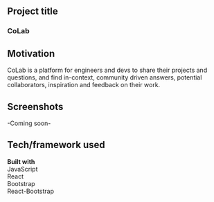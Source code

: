 ## Project title
### CoLab

## Motivation
CoLab is a platform for engineers and devs to share their projects and questions, and find in-context, community driven answers, potential collaborators, inspiration and feedback on their work.
 
## Screenshots
-Coming soon-
<!-- ![alt text](https://github.com/[username]/[reponame]/blob/[branch]/image.jpg?raw=true) -->

## Tech/framework used
<b>Built with</b>  
JavaScript  
React  
Bootstrap  
React-Bootstrap  

<!-- - [Electron](https://electron.atom.io) -->

<!-- ## Features
What makes your project stand out? -->

<!-- ## Code Example
Show what the library does as concisely as possible, developers should be able to figure out **how** your project solves their problem by looking at the code example. Make sure the API you are showing off is obvious, and that your code is short and concise.

## Installation
Provide step by step series of examples and explanations about how to get a development env running. -->



<!-- ## Tests
Describe and show how to run the tests with code examples. -->

<!-- ## How to use?
If people like your project they’ll want to learn how they can use it. To do so include step by step guide to use your project. -->


